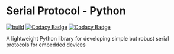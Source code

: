 # Serial Protocol - Python

[![build](https://github.com/jmount1992/serial_protocol_python/actions/workflows/build.yml/badge.svg)](https://github.com/jmount1992/serial_protocol_python/actions/workflows/build.yml)
[![Codacy Badge](https://app.codacy.com/project/badge/Grade/4203fbe346034163b7aeedf981df1e24)](https://app.codacy.com/gh/jmount1992/serial_protocol_python/dashboard?utm_source=gh&utm_medium=referral&utm_content=&utm_campaign=Badge_grade)
[![Codacy Badge](https://app.codacy.com/project/badge/Coverage/4203fbe346034163b7aeedf981df1e24)](https://app.codacy.com/gh/jmount1992/serial_protocol_python/dashboard?utm_source=gh&utm_medium=referral&utm_content=&utm_campaign=Badge_coverage)

A lightweight Python library for developing simple but robust serial protocols for embedded devices
